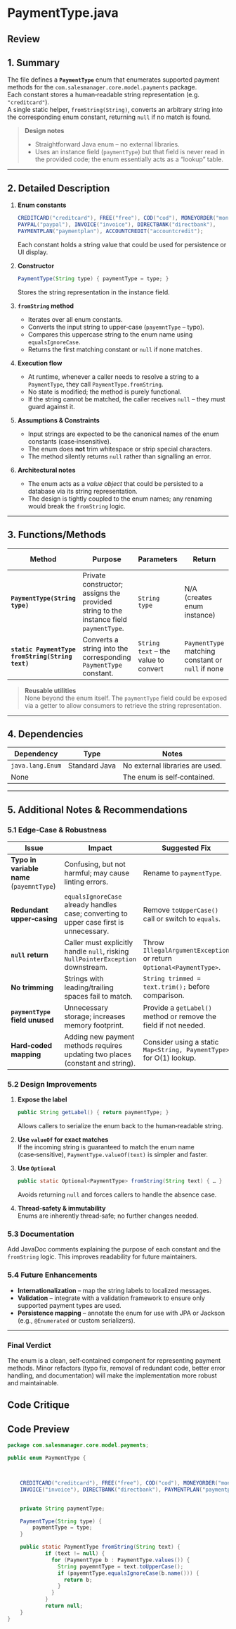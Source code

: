 # PaymentType.java

## Review

## 1. Summary
The file defines a **`PaymentType`** enum that enumerates supported payment methods for the `com.salesmanager.core.model.payments` package.  
Each constant stores a human‑readable string representation (e.g. `"creditcard"`).  
A single static helper, `fromString(String)`, converts an arbitrary string into the corresponding enum constant, returning `null` if no match is found.

> **Design notes**  
> * Straightforward Java enum – no external libraries.  
> * Uses an instance field (`paymentType`) but that field is never read in the provided code; the enum essentially acts as a “lookup” table.

---

## 2. Detailed Description
1. **Enum constants**  
   ```java
   CREDITCARD("creditcard"), FREE("free"), COD("cod"), MONEYORDER("moneyorder"),
   PAYPAL("paypal"), INVOICE("invoice"), DIRECTBANK("directbank"),
   PAYMENTPLAN("paymentplan"), ACCOUNTCREDIT("accountcredit");
   ```
   Each constant holds a string value that could be used for persistence or UI display.

2. **Constructor**  
   ```java
   PaymentType(String type) { paymentType = type; }
   ```
   Stores the string representation in the instance field.

3. **`fromString` method**  
   * Iterates over all enum constants.  
   * Converts the input string to upper‑case (`payemntType` – typo).  
   * Compares this uppercase string to the enum name using `equalsIgnoreCase`.  
   * Returns the first matching constant or `null` if none matches.

4. **Execution flow**  
   * At runtime, whenever a caller needs to resolve a string to a `PaymentType`, they call `PaymentType.fromString`.  
   * No state is modified; the method is purely functional.  
   * If the string cannot be matched, the caller receives `null` – they must guard against it.

5. **Assumptions & Constraints**  
   * Input strings are expected to be the canonical names of the enum constants (case‑insensitive).  
   * The enum does **not** trim whitespace or strip special characters.  
   * The method silently returns `null` rather than signalling an error.

6. **Architectural notes**  
   * The enum acts as a *value object* that could be persisted to a database via its string representation.  
   * The design is tightly coupled to the enum names; any renaming would break the `fromString` logic.

---

## 3. Functions/Methods

| Method | Purpose | Parameters | Return | Side Effects |
|--------|---------|------------|--------|--------------|
| **`PaymentType(String type)`** | Private constructor; assigns the provided string to the instance field `paymentType`. | `String type` | N/A (creates enum instance) | N/A |
| **`static PaymentType fromString(String text)`** | Converts a string into the corresponding `PaymentType` constant. | `String text` – the value to convert | `PaymentType` matching constant or `null` if none | None (pure) |

> **Reusable utilities**  
> None beyond the enum itself. The `paymentType` field could be exposed via a getter to allow consumers to retrieve the string representation.

---

## 4. Dependencies
| Dependency | Type | Notes |
|------------|------|-------|
| `java.lang.Enum` | Standard Java | No external libraries are used. |
| None | | The enum is self‑contained. |

---

## 5. Additional Notes & Recommendations

### 5.1 Edge‑Case & Robustness
| Issue | Impact | Suggested Fix |
|-------|--------|---------------|
| **Typo in variable name** (`payemntType`) | Confusing, but not harmful; may cause linting errors. | Rename to `paymentType`. |
| **Redundant upper‑casing** | `equalsIgnoreCase` already handles case; converting to upper case first is unnecessary. | Remove `toUpperCase()` call or switch to `equals`. |
| **`null` return** | Caller must explicitly handle `null`, risking `NullPointerException` downstream. | Throw `IllegalArgumentException` or return `Optional<PaymentType>`. |
| **No trimming** | Strings with leading/trailing spaces fail to match. | `String trimmed = text.trim();` before comparison. |
| **`paymentType` field unused** | Unnecessary storage; increases memory footprint. | Provide a `getLabel()` method or remove the field if not needed. |
| **Hard‑coded mapping** | Adding new payment methods requires updating two places (constant and string). | Consider using a static `Map<String, PaymentType>` for O(1) lookup. |

### 5.2 Design Improvements
1. **Expose the label**  
   ```java
   public String getLabel() { return paymentType; }
   ```
   Allows callers to serialize the enum back to the human‑readable string.

2. **Use `valueOf` for exact matches**  
   If the incoming string is guaranteed to match the enum name (case‑sensitive), `PaymentType.valueOf(text)` is simpler and faster.

3. **Use `Optional`**  
   ```java
   public static Optional<PaymentType> fromString(String text) { … }
   ```
   Avoids returning `null` and forces callers to handle the absence case.

4. **Thread‑safety & immutability**  
   Enums are inherently thread‑safe; no further changes needed.

### 5.3 Documentation
Add JavaDoc comments explaining the purpose of each constant and the `fromString` logic. This improves readability for future maintainers.

### 5.4 Future Enhancements
* **Internationalization** – map the string labels to localized messages.  
* **Validation** – integrate with a validation framework to ensure only supported payment types are used.  
* **Persistence mapping** – annotate the enum for use with JPA or Jackson (e.g., `@Enumerated` or custom serializers).

---

### Final Verdict
The enum is a clean, self‑contained component for representing payment methods. Minor refactors (typo fix, removal of redundant code, better error handling, and documentation) will make the implementation more robust and maintainable.

## Code Critique



## Code Preview

```java
package com.salesmanager.core.model.payments;

public enum PaymentType {



	CREDITCARD("creditcard"), FREE("free"), COD("cod"), MONEYORDER("moneyorder"), PAYPAL("paypal"),
	INVOICE("invoice"), DIRECTBANK("directbank"), PAYMENTPLAN("paymentplan"), ACCOUNTCREDIT("accountcredit");


	private String paymentType;

	PaymentType(String type) {
		paymentType = type;
	}

    public static PaymentType fromString(String text) {
		    if (text != null) {
		      for (PaymentType b : PaymentType.values()) {
		    	String payemntType = text.toUpperCase();
		        if (payemntType.equalsIgnoreCase(b.name())) {
		          return b;
		        }
		      }
		    }
		    return null;
	}
}



```
